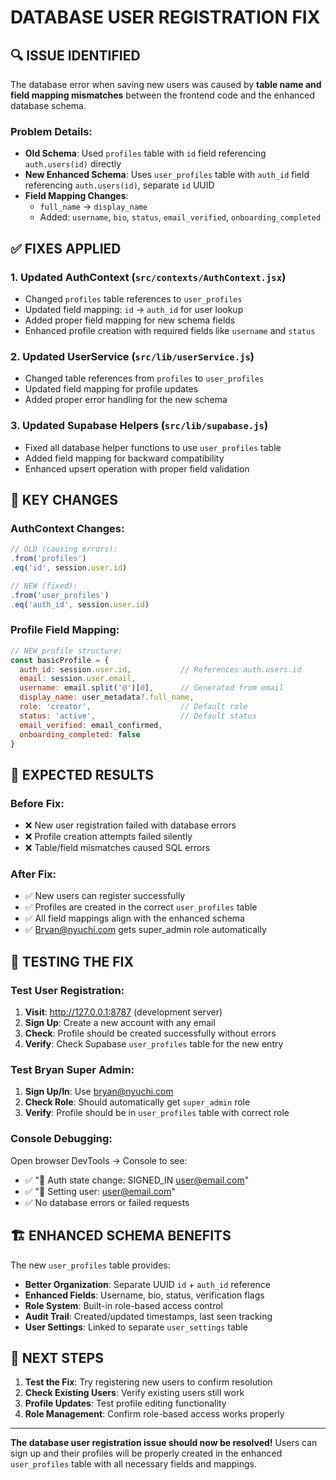 # DATABASE USER REGISTRATION FIX

## 🔍 ISSUE IDENTIFIED

The database error when saving new users was caused by **table name and field mapping mismatches** between the frontend code and the enhanced database schema.

### Problem Details:
- **Old Schema**: Used `profiles` table with `id` field referencing `auth.users(id)` directly
- **New Enhanced Schema**: Uses `user_profiles` table with `auth_id` field referencing `auth.users(id)`, separate `id` UUID
- **Field Mapping Changes**:
  - `full_name` → `display_name`
  - Added: `username`, `bio`, `status`, `email_verified`, `onboarding_completed`

## ✅ FIXES APPLIED

### 1. Updated AuthContext (`src/contexts/AuthContext.jsx`)
- Changed `profiles` table references to `user_profiles`
- Updated field mapping: `id` → `auth_id` for user lookup
- Added proper field mapping for new schema fields
- Enhanced profile creation with required fields like `username` and `status`

### 2. Updated UserService (`src/lib/userService.js`)
- Changed table references from `profiles` to `user_profiles`
- Updated field mapping for profile updates
- Added proper error handling for the new schema

### 3. Updated Supabase Helpers (`src/lib/supabase.js`)
- Fixed all database helper functions to use `user_profiles` table
- Added field mapping for backward compatibility
- Enhanced upsert operation with proper field validation

## 🔧 KEY CHANGES

### AuthContext Changes:
```javascript
// OLD (causing errors):
.from('profiles')
.eq('id', session.user.id)

// NEW (fixed):
.from('user_profiles')
.eq('auth_id', session.user.id)
```

### Profile Field Mapping:
```javascript
// NEW profile structure:
const basicProfile = {
  auth_id: session.user.id,           // References auth.users.id
  email: session.user.email,
  username: email.split('@')[0],      // Generated from email
  display_name: user_metadata?.full_name,
  role: 'creator',                    // Default role
  status: 'active',                   // Default status
  email_verified: email_confirmed,
  onboarding_completed: false
}
```

## 🎯 EXPECTED RESULTS

### Before Fix:
- ❌ New user registration failed with database errors
- ❌ Profile creation attempts failed silently
- ❌ Table/field mismatches caused SQL errors

### After Fix:
- ✅ New users can register successfully
- ✅ Profiles are created in the correct `user_profiles` table
- ✅ All field mappings align with the enhanced schema
- ✅ Bryan@nyuchi.com gets super_admin role automatically

## 🧪 TESTING THE FIX

### Test User Registration:
1. **Visit**: http://127.0.0.1:8787 (development server)
2. **Sign Up**: Create a new account with any email
3. **Check**: Profile should be created successfully without errors
4. **Verify**: Check Supabase `user_profiles` table for the new entry

### Test Bryan Super Admin:
1. **Sign Up/In**: Use bryan@nyuchi.com
2. **Check Role**: Should automatically get `super_admin` role
3. **Verify**: Profile should be in `user_profiles` table with correct role

### Console Debugging:
Open browser DevTools → Console to see:
- ✅ "🔐 Auth state change: SIGNED_IN user@email.com"
- ✅ "🔐 Setting user: user@email.com"
- ✅ No database errors or failed requests

## 🏗️ ENHANCED SCHEMA BENEFITS

The new `user_profiles` table provides:
- **Better Organization**: Separate UUID `id` + `auth_id` reference
- **Enhanced Fields**: Username, bio, status, verification flags
- **Role System**: Built-in role-based access control
- **Audit Trail**: Created/updated timestamps, last seen tracking
- **User Settings**: Linked to separate `user_settings` table

## 🚀 NEXT STEPS

1. **Test the Fix**: Try registering new users to confirm resolution
2. **Check Existing Users**: Verify existing users still work
3. **Profile Updates**: Test profile editing functionality
4. **Role Management**: Confirm role-based access works properly

---

**The database user registration issue should now be resolved!** Users can sign up and their profiles will be properly created in the enhanced `user_profiles` table with all necessary fields and mappings.
